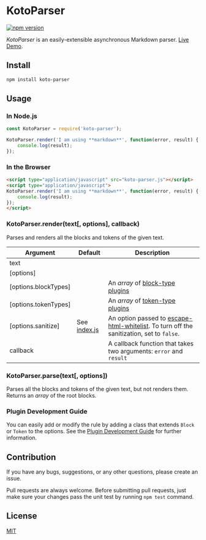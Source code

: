 # KotoParser

[![npm version](https://badge.fury.io/js/koto-parser.svg)](https://badge.fury.io/js/koto-parser)

*KotoParser* is an easily-extensible asynchronous Markdown parser.
[Live Demo](https://hatamake.github.io/koto-parser/demo/).

## Install

```bash
npm install koto-parser
```

## Usage

### In Node.js

```javascript
const KotoParser = require('koto-parser');

KotoParser.render('I am using **markdown**', function(error, result) {
	console.log(result);
});
```

### In the Browser

```html
<script type="application/javascript" src="koto-parser.js"></script>
<script type="application/javascript">
KotoParser.render('I am using **markdown**', function(error, result) {
	console.log(result);
});
</script>
```

### KotoParser.render(text[, options], callback)

Parses and renders all the blocks and tokens of the given text.

 Argument              | Default                          | Description
-----------------------|----------------------------------|-------------
 text                  |                                  | 
 [options]             |                                  | 
 [options.blockTypes]  |                                  | An *array* of [block-type plugins](/doc/plugin.md#what-is-my-plugins-type---block-or-token)
 [options.tokenTypes]  |                                  | An *array* of [token-type plugins](/doc/plugin.md#what-is-my-plugins-type---block-or-token)
 [options.sanitize]    | See [index.js](/lib/index.js#L9) | An option passed to [escape-html-whitelist](https://github.com/hatamake/escape-html). To turn off the sanitization, set to `false`.
 callback              |                                  | A callback function that takes two arguments: `error` and `result`

### KotoParser.parse(text[, options])

Parses all the blocks and tokens of the given text, but not renders them.
Returns an *array* of the root blocks.

### Plugin Development Guide

You can easily add or modify the rule by adding a class that extends `Block` or `Token` to the options.
See the [Plugin Development Guide](/doc/plugin.md) for further information.

## Contribution

If you have any bugs, suggestions, or any other questions, please create an issue.

Pull requests are always welcome. Before submitting pull requests, just make sure your changes pass the unit test by running `npm test` command.

## License

[MIT](/LICENSE)